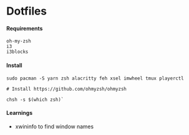 # Dotfiles

#### Requirements

```
oh-my-zsh
i3
i3blocks
```

#### Install

```
sudo pacman -S yarn zsh alacritty feh xsel imwheel tmux playerctl

# Install https://github.com/ohmyzsh/ohmyzsh

chsh -s $(which zsh)`
```

#### Learnings

- xwininfo to find window names
